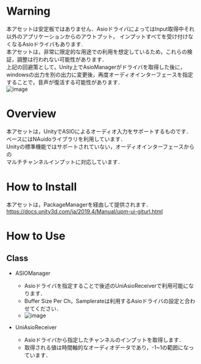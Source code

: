 # Warning  
本アセットは安定板ではありません．AsioドライバによってはInput取得中それ以外のアプリケーションからのアウトプット， インプットすべてを受け付けなくなるAsioドライバもあります.  
本アセットは，非常に限定的な用途での利用を想定しているため，これらの検証，調整は行われない可能性があります．    
上記の回避策として，Unity上でAsioManagerがドライバを取得した後に，windowsの出力を別の出力に変更後，再度オーディオインターフェースを指定することで，音声が復活する可能性があります．  
![image](https://user-images.githubusercontent.com/39334911/161339407-5a3a0681-bbbb-4490-9cba-08778c55f87c.png)

# Overview  
本アセットは，UnityでASIOによるオーディオ入力をサポートするものです．  
ベースにはNAuidoライブラリを利用しています．  
Unityの標準機能ではサポートされていない，オーディオインターフェースからの  
マルチチャンネルインプットに対応しています．

# How to Install
本アセットは，PackageManagerを経由して提供されます．
https://docs.unity3d.com/ja/2019.4/Manual/upm-ui-giturl.html

# How to Use  
## Class  
- ASIOManager
  - Asioドライバを指定することで後述のUniAsioReceiverで利用可能になります．
  - Buffer Size Per Ch，Samplerateは利用するAsioドライバの設定と合わせてください．
  - ![image](https://user-images.githubusercontent.com/39334911/161339731-73a8d66b-76fe-4d98-9cf1-01b0984299d8.png)

- UniAsioReceiver
  - Asioドライバから指定したチャンネルのインプットを取得します．
  - 取得される値は時間軸的なオーディオデータであり，-1~1の範囲になっています．
